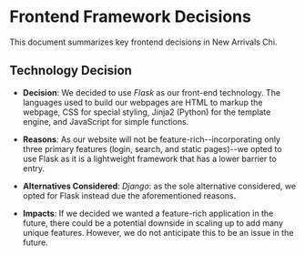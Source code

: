 # Frontend Framework Decisions

This document summarizes key frontend decisions in New Arrivals Chi.

## Technology Decision

- **Decision**: We decided to use *Flask* as our front-end technology. The languages used to build our webpages are HTML to markup the webpage, CSS for special styling, Jinja2 (Python) for the template engine, and JavaScript for simple functions. 

- **Reasons**: As our website will not be feature-rich--incorporating only three primary features (login, search, and static pages)--we opted to use Flask as it is a lightweight framework that has a lower barrier to entry. 

- **Alternatives Considered**: *Django*: as the sole alternative considered, we opted for Flask instead due the aforementioned reasons. 

- **Impacts**: If we decided we wanted a feature-rich application in the future, there could be a potential downside in scaling up to add many unique features. However, we do not anticipate this to be an issue in the future. 